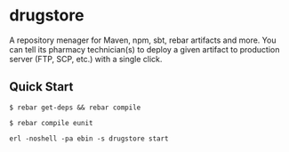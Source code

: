 # drugstore

A repository menager for Maven, npm, sbt, rebar artifacts and more. You can
tell its pharmacy technician(s) to deploy a given artifact to production server
(FTP, SCP, etc.) with a single click.

## Quick Start

```shell
$ rebar get-deps && rebar compile
```

```shell
$ rebar compile eunit
```

```shell
erl -noshell -pa ebin -s drugstore start
```
